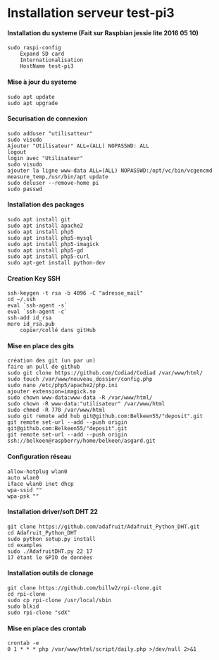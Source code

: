 Installation serveur test-pi3
==
#### Installation du systeme (Fait sur Raspbian jessie lite 2016 05 10) 
	sudo raspi-config 
		Expand SD card 
		Internationalisation 
		HostName test-pi3 

#### Mise à jour du systeme 
	sudo apt update 
	sudo apt upgrade 

#### Securisation de connexion 
	sudo adduser "utilisatteur" 
	sudo visudo 
	Ajouter "Utilisateur" ALL=(ALL) NOPASSWD: ALL 
	logout 
	login avec "Utilisateur" 
	sudo visudo 
	ajouter la ligne www-data ALL=(ALL) NOPASSWD:/opt/vc/bin/vcgencmd measure_temp,/usr/bin/apt update 
	sudo deluser --remove-home pi 
	sudo passwd 
	
#### Installation des packages 
	sudo apt install git 
	sudo apt install apache2 
	sudo apt install php5 
	sudo apt install php5-mysql 
	sudo apt install php5-imagick 
	sudo apt install php5-gd 
	sudo apt install php5-curl 
	sudo apt-get install python-dev 

#### Creation Key SSH 
	ssh-keygen -t rsa -b 4096 -C "adresse_mail" 
	cd ~/.ssh 
	eval `ssh-agent -s` 
	eval `ssh-agent -c` 
	ssh-add id_rsa 
	more id_rsa.pub 
		copier/collé dans gitHub 

#### Mise en place des gits 
	création des git (un par un) 
	faire un pull de github 
	sudo git clone https://github.com/Codiad/Codiad /var/www/html/ 
	sudo touch /var/www/nouveau_dossier/config.php 
	sudo nano /etc/php5/apache2/php.ini 
	ajouter extension=imagick.so 
	sudo chown www-data:www-data -R /var/www/html/ 
	sudo chown -R www-data:"utilisateur" /var/www/html 
	sudo chmod -R 770 /var/www/html 
	sudo git remote add hub git@github.com:Belkeen55/"deposit".git 
	git remote set-url --add --push origin git@github.com:Belkeen55/"deposit".git 
	git remote set-url --add --push origin ssh://belkeen@raspberry/home/belkeen/asgard.git 

#### Configuration réseau
	allow-hotplug wlan0 
	auto wlan0 
	iface wlan0 inet dhcp 
	wpa-ssid "" 
	wpa-psk "" 
	
#### Installation driver/soft DHT 22
	git clone https://github.com/adafruit/Adafruit_Python_DHT.git 
	cd Adafruit_Python_DHT 
	sudo python setup.py install 
	cd examples 
	sudo ./AdafruitDHT.py 22 17 
	17 étant le GPIO de données 
	
#### Installation outils de clonage
	git clone https://github.com/billw2/rpi-clone.git 
	cd rpi-clone 
	sudo cp rpi-clone /usr/local/sbin 
	sudo blkid 
	sudo rpi-clone "sdX" 

#### Mise en place des crontab
	crontab -e 
	0 1 * * * php /var/www/html/script/daily.php >/dev/null 2>&1 